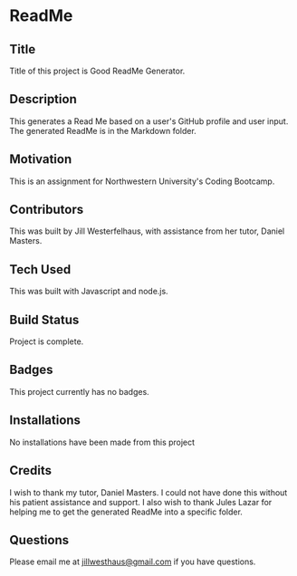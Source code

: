 # ReadMe
## Title
Title of this project is Good ReadMe Generator.
## Description
This generates a Read Me based on a user's GitHub profile and user input.  The generated ReadMe is in the Markdown folder. 
## Motivation
This is an assignment for Northwestern University's Coding Bootcamp.
## Contributors
This was built by Jill Westerfelhaus, with assistance from her tutor, Daniel Masters. 
## Tech Used
This was built with Javascript and node.js.
## Build Status
Project is complete.
## Badges
This project currently has no badges.
## Installations
No installations have been made from this project
## Credits
I wish to thank my tutor, Daniel Masters.  I could not have done this without his patient assistance and support.  I also wish to thank Jules Lazar for helping me to get the generated ReadMe into a specific folder.
## Questions
Please email me at jillwesthaus@gmail.com if you have questions.
